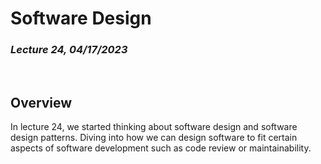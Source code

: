 # Software Design
### *Lecture 24, 04/17/2023*
&nbsp;
## **Overview**
In lecture 24, we started thinking about software design and software design patterns. Diving into how we can design software to fit certain aspects of software development such as code review or maintainability.
